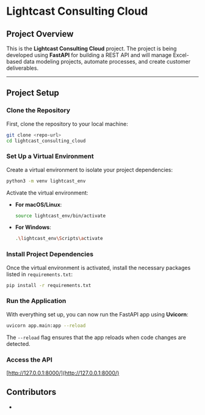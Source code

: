 
# Lightcast Consulting Cloud

## Project Overview
This is the **Lightcast Consulting Cloud** project. The project is being developed using **FastAPI** for building a REST API and will manage Excel-based data modeling projects, automate processes, and create customer deliverables.

---

## Project Setup

### Clone the Repository
First, clone the repository to your local machine:
```bash
git clone <repo-url>
cd lightcast_consulting_cloud
```

### Set Up a Virtual Environment
Create a virtual environment to isolate your project dependencies:

```bash
python3 -m venv lightcast_env
```

Activate the virtual environment:
- **For macOS/Linux**:
    ```bash
    source lightcast_env/bin/activate
    ```
- **For Windows**:
    ```bash
    .\lightcast_env\Scripts\activate
    ```

### Install Project Dependencies
Once the virtual environment is activated, install the necessary packages listed in `requirements.txt`:

```bash
pip install -r requirements.txt
```

### Run the Application
With everything set up, you can now run the FastAPI app using **Uvicorn**:

```bash
uvicorn app.main:app --reload
```

The `--reload` flag ensures that the app reloads when code changes are detected.

### Access the API
[http://127.0.0.1:8000/](http://127.0.0.1:8000/)  


## Contributors
- 
